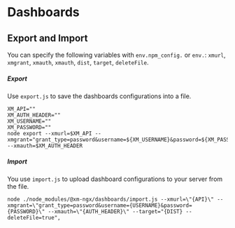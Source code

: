 # Dashboards

## Export and Import
You can specify the following variables with `env.npm_config.` or `env.`:
 `xmurl`, `xmgrant`, `xmauth`, `xmauth`, `dist`, `target`, `deleteFile`.
##### Export
Use `export.js` to save the dashboards configurations into a file.
```shell script
XM_API=""
XM_AUTH_HEADER=""
XM_USERNAME=""
XM_PASSWORD=""
node export --xmurl=$XM_API --xmgrant="grant_type=password&username=${XM_USERNAME}&password=${XM_PASSWORD}" --xmauth=$XM_AUTH_HEADER
```
##### Import
You use `import.js` to upload dashboard configurations to your server from the file.
```shell script
node ./node_modules/@xm-ngx/dashboards/import.js --xmurl=\"{API}\" --xmgrant=\"grant_type=password&username={USERNAME}&password={PASSWORD}\" --xmauth=\"{AUTH_HEADER}\" --target="{DIST} --deleteFile=true",
```
